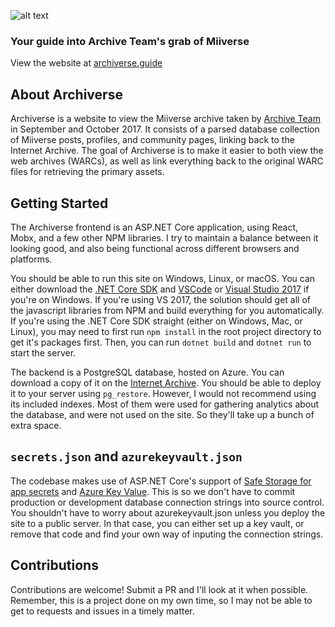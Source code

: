 ![alt text](https://i.imgur.com/XaAyI8w.png "Archiverse")

### Your guide into Archive Team's grab of Miiverse

View the website at [archiverse.guide](https://archiverse.guide)

## About Archiverse

Archiverse is a website to view the Miiverse archive taken by [Archive Team](https://archiveteam.org) in September and October 2017. It consists of a parsed database collection of Miiverse posts, profiles, and community pages, linking back to the Internet Archive. The goal of Archiverse is to make it easier to both view the web archives (WARCs), as well as link everything back to the original WARC files for retrieving the primary assets.

## Getting Started

The Archiverse frontend is an ASP.NET Core application, using React, Mobx, and a few other NPM libraries. I try to maintain a balance between it looking good, and also being functional across different browsers and platforms. 

You should be able to run this site on Windows, Linux, or macOS. You can either download the [.NET Core SDK](https://www.microsoft.com/net/download/windows) and [VSCode](https://code.visualstudio.com/) or [Visual Studio 2017](https://www.visualstudio.com/downloads/) if you're on Windows. If you're using VS 2017, the solution should get all of the javascript libraries from NPM and build everything for you automatically. If you're using the .NET Core SDK straight (either on Windows, Mac, or Linux), you may need to first run `npm install` in the root project directory to get it's packages first. Then, you can run `dotnet build` and `dotnet run` to start the server.

The backend is a PostgreSQL database, hosted on Azure. You can download a copy of it on the [Internet Archive](https://archive.org/details/archiverse). You should be able to deploy it to your server using `pg_restore`. However, I would not recommend using its included indexes. Most of them were used for gathering analytics about the database, and were not used on the site. So they'll take up a bunch of extra space.

## `secrets.json` and `azurekeyvault.json`

The codebase makes use of ASP.NET Core's support of [Safe Storage for app secrets](https://docs.microsoft.com/en-us/aspnet/core/security/app-secrets?tabs=visual-studio) and [Azure Key Value](https://azure.microsoft.com/en-us/services/key-vault/). This is so we don't have to commit production or development database connection strings into source control. You shouldn't have to worry about azurekeyvault.json unless you deploy the site to a public server. In that case, you can either set up a key vault, or remove that code and find your own way of inputing the connection strings.

## Contributions

Contributions are welcome! Submit a PR and I'll look at it when possible. Remember, this is a project done on my own time, so I may not be able to get to requests and issues in a timely matter.






